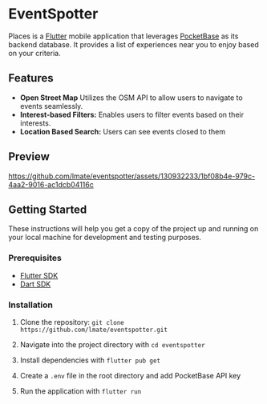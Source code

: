 # EventSpotter

Places is a [Flutter](https://flutter.dev/) mobile application that leverages [PocketBase](https://www.pocketbase.io/) as its backend database. It provides a list of experiences near you to enjoy based on your criteria.

## Features

- **Open Street Map** Utilizes the OSM API to allow users to navigate to events seamlessly.
- **Interest-based Filters:** Enables users to filter events based on their interests.
- **Location Based Search:** Users can see events closed to them


## Preview



https://github.com/lmate/eventspotter/assets/130932233/1bf08b4e-979c-4aa2-9016-ac1dcb04116c



## Getting Started

These instructions will help you get a copy of the project up and running on your local machine for development and testing purposes.

### Prerequisites

- [Flutter SDK](https://flutter.dev/docs/get-started/install)
- [Dart SDK](https://dart.dev/get-dart)

### Installation

1. Clone the repository:
   `git clone https://github.com/lmate/eventspotter.git`

 2. Navigate into the project directory with `cd eventspotter`

3. Install dependencies with `flutter pub get`

4. Create a `.env` file in the root directory and add PocketBase API key

5. Run the application with `flutter run`
